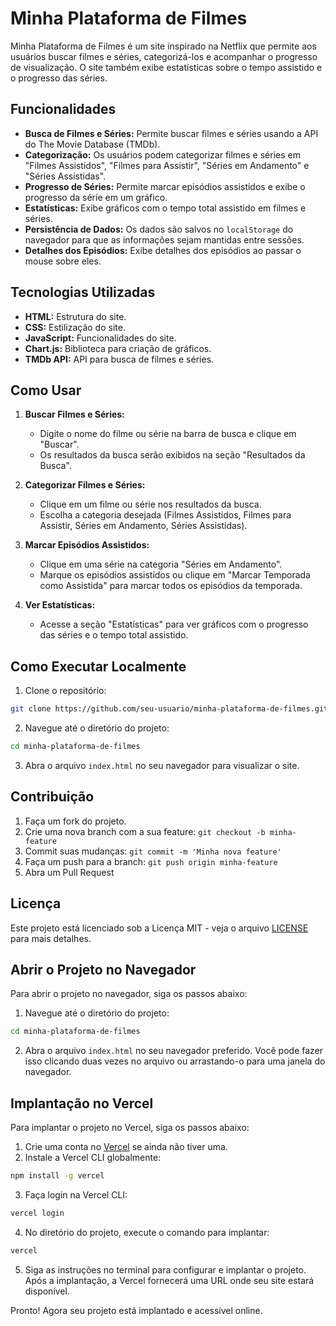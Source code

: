 # Minha Plataforma de Filmes

Minha Plataforma de Filmes é um site inspirado na Netflix que permite aos usuários buscar filmes e séries, categorizá-los e acompanhar o progresso de visualização. O site também exibe estatísticas sobre o tempo assistido e o progresso das séries.

## Funcionalidades

- **Busca de Filmes e Séries:** Permite buscar filmes e séries usando a API do The Movie Database (TMDb).
- **Categorização:** Os usuários podem categorizar filmes e séries em "Filmes Assistidos", "Filmes para Assistir", "Séries em Andamento" e "Séries Assistidas".
- **Progresso de Séries:** Permite marcar episódios assistidos e exibe o progresso da série em um gráfico.
- **Estatísticas:** Exibe gráficos com o tempo total assistido em filmes e séries.
- **Persistência de Dados:** Os dados são salvos no `localStorage` do navegador para que as informações sejam mantidas entre sessões.
- **Detalhes dos Episódios:** Exibe detalhes dos episódios ao passar o mouse sobre eles.

## Tecnologias Utilizadas

- **HTML:** Estrutura do site.
- **CSS:** Estilização do site.
- **JavaScript:** Funcionalidades do site.
- **Chart.js:** Biblioteca para criação de gráficos.
- **TMDb API:** API para busca de filmes e séries.

## Como Usar

1. **Buscar Filmes e Séries:**
   - Digite o nome do filme ou série na barra de busca e clique em "Buscar".
   - Os resultados da busca serão exibidos na seção "Resultados da Busca".

2. **Categorizar Filmes e Séries:**
   - Clique em um filme ou série nos resultados da busca.
   - Escolha a categoria desejada (Filmes Assistidos, Filmes para Assistir, Séries em Andamento, Séries Assistidas).

3. **Marcar Episódios Assistidos:**
   - Clique em uma série na categoria "Séries em Andamento".
   - Marque os episódios assistidos ou clique em "Marcar Temporada como Assistida" para marcar todos os episódios da temporada.

4. **Ver Estatísticas:**
   - Acesse a seção "Estatísticas" para ver gráficos com o progresso das séries e o tempo total assistido.

## Como Executar Localmente

1. Clone o repositório:
```bash
git clone https://github.com/seu-usuario/minha-plataforma-de-filmes.git
```

2. Navegue até o diretório do projeto:
```bash
cd minha-plataforma-de-filmes
```

3. Abra o arquivo `index.html` no seu navegador para visualizar o site.

## Contribuição

1. Faça um fork do projeto.
2. Crie uma nova branch com a sua feature: `git checkout -b minha-feature`
3. Commit suas mudanças: `git commit -m 'Minha nova feature'`
4. Faça um push para a branch: `git push origin minha-feature`
5. Abra um Pull Request

## Licença

Este projeto está licenciado sob a Licença MIT - veja o arquivo [LICENSE](LICENSE) para mais detalhes.

## Abrir o Projeto no Navegador

Para abrir o projeto no navegador, siga os passos abaixo:

1. Navegue até o diretório do projeto:
```bash
cd minha-plataforma-de-filmes
```
2. Abra o arquivo `index.html` no seu navegador preferido. Você pode fazer isso clicando duas vezes no arquivo ou arrastando-o para uma janela do navegador.

## Implantação no Vercel

Para implantar o projeto no Vercel, siga os passos abaixo:

1. Crie uma conta no [Vercel](https://vercel.com/) se ainda não tiver uma.
2. Instale a Vercel CLI globalmente:
```bash
npm install -g vercel
```

3. Faça login na Vercel CLI:
```bash
vercel login
```

4. No diretório do projeto, execute o comando para implantar:
```bash
vercel
```

5. Siga as instruções no terminal para configurar e implantar o projeto. Após a implantação, a Vercel fornecerá uma URL onde seu site estará disponível.

Pronto! Agora seu projeto está implantado e acessível online.
